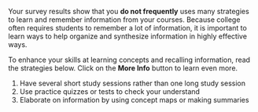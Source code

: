 Your survey results show that you **do not frequently** uses many strategies to learn and remember information from your courses. Because college often requires students to remember a lot of information, it is important to learn ways to help organize and synthesize information in highly effective ways.

To enhance your skills at learning concepts and recalling information, read the strategies below. Click on the **More Info** button to learn even more. 

1.	Have several short study sessions rather than one long study session
2.	Use practice quizzes or tests to check your understand 
3.	Elaborate on information by using concept maps or making summaries
